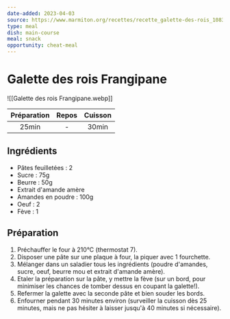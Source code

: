 ```yaml
---
date-added: 2023-04-03
source: https://www.marmiton.org/recettes/recette_galette-des-rois_10832.aspx
type: meal
dish: main-course
meal: snack
opportunity: cheat-meal
---
```


# Galette des rois Frangipane

![[Galette des rois Frangipane.webp]]

| Préparation | Repos | Cuisson |
|:-----------:|:-----:|:-------:|
|    25min    |   -   |  30min  |

## Ingrédients

- Pâtes feuilletées : 2
- Sucre : 75g
- Beurre : 50g
- Extrait d'amande amère
- Amandes en poudre : 100g
- Oeuf : 2
- Fève : 1

## Préparation

1. Préchauffer le four à 210°C (thermostat 7).
2. Disposer une pâte sur une plaque à four, la piquer avec 1 fourchette.
3. Mélanger dans un saladier tous les ingrédients (poudre d'amandes, sucre, oeuf, beurre mou et extrait d'amande amère).
4. Etaler la préparation sur la pâte, y mettre la fève (sur un bord, pour minimiser les chances de tomber dessus en coupant la galette!).
5. Refermer la galette avec la seconde pâte et bien souder les bords.
6. Enfourner pendant 30 minutes environ (surveiller la cuisson dès 25 minutes, mais ne pas hésiter à laisser jusqu'à 40 minutes si nécessaire).
